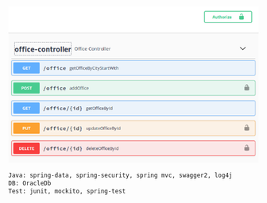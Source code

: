 ![alt text](swager.png)​

    Java: spring-data, spring-security, spring mvc, swagger2, log4j
    DB: OracleDb
    Test: junit, mockito, spring-test
